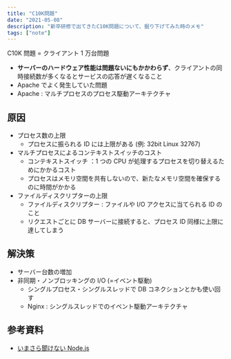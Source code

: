 ```yaml
---
title: "C10K問題"
date: "2021-05-08"
description: "新卒研修で出てきたC10K問題について、掘り下げてみた時のメモ"
tags: ["note"]
---
```


C10K 問題 = クライアント 1 万台問題

- **サーバーのハードウェア性能は問題ないにもかかわらず**、クライアントの同時接続数が多くなるとサービスの応答が遅くなること
- Apache でよく発生していた問題
- Apache : マルチプロセスのプロセス駆動アーキテクチャ

## 原因

- プロセス数の上限
  - プロセスに振られる ID には上限がある (例: 32bit Linux 32767)
- マルチプロセスによるコンテキストスイッチのコスト
  - コンテキストスイッチ ：1 つの CPU が処理するプロセスを切り替えるためにかかるコスト
  - プロセスはメモリ空間を共有しないので、新たなメモリ空間を確保するのに時間がかかる
- ファイルディスクリプターの上限
  - ファイルディスクリプター : ファイルや I/O アクセスに当てられる ID のこと
  - リクエストごとに DB サーバーに接続すると、プロセス ID 同様に上限に達してしまう

## 解決策

- サーバー台数の増加
- 非同期・ノンブロッキングの I/O (=イベント駆動)
  - シングルプロセス・シングルスレッドで DB コネクションとかも使い回す
  - Nginx : シングルスレッドでのイベント駆動アーキテクチャ

## 参考資料

- [いまさら聞けない Node.js](https://knowledge.sakura.ad.jp/24148/)
